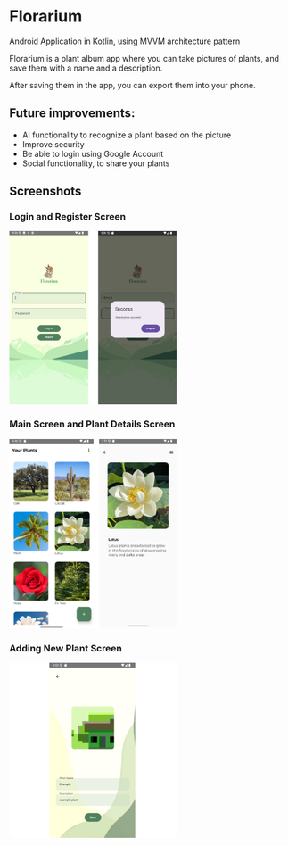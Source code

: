 # Florarium

Android Application in Kotlin, using MVVM architecture pattern

Florarium is a plant album app where you can take pictures of plants, and save them with a name and a description.

After saving them in the app, you can export them into your phone.

## Future improvements:
- AI functionality to recognize a plant based on the picture  
- Improve security  
- Be able to login using Google Account  
- Social functionality, to share your plants  

## Screenshots

### Login and Register Screen  
<img src="Screenshots/loginpage.png" alt="Login and Register Screen" width="300"/>

### Main Screen and Plant Details Screen  
<img src="Screenshots/main.png" alt="Main and Plant Details Screen" width="300"/>

### Adding New Plant Screen  
<img src="Screenshots/newplant.png" alt="Add New Plant Screen" width="300"/>
